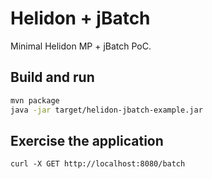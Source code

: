 # Helidon + jBatch

Minimal Helidon MP + jBatch PoC.

## Build and run

```bash
mvn package
java -jar target/helidon-jbatch-example.jar
```

## Exercise the application

```
curl -X GET http://localhost:8080/batch
```